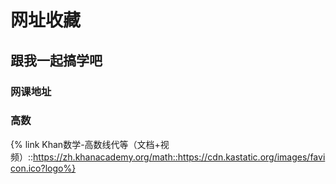 # 网址收藏
## 跟我一起搞学吧
### 网课地址

### 高数
{% link Khan数学-高数线代等（文档+视频）::https://zh.khanacademy.org/math::https://cdn.kastatic.org/images/favicon.ico?logo%}